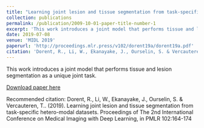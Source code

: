 ```yaml
---
title: "Learning joint lesion and tissue segmentation from task-specific hetero-modal datasets"
collection: publications
permalink: /publication/2009-10-01-paper-title-number-1
excerpt: 'This work introduces a joint model that performs tissue and lesion segmentation as a unique joint task.'
date: 2019-07-08
venue: 'MIDL 2019'
paperurl: 'http://proceedings.mlr.press/v102/dorent19a/dorent19a.pdf'
citation: 'Dorent, R., Li, W., Ekanayake, J., Ourselin, S. & Vercauteren, T.. (2019). Learning joint lesion and tissue segmentation from task-specific hetero-modal datasets. Proceedings of The 2nd International Conference on Medical Imaging with Deep Learning, in PMLR 102:164-174'
---
```

This work introduces a joint model that performs tissue and lesion segmentation as a unique joint task.

[Download paper here](http://proceedings.mlr.press/v102/dorent19a/dorent19a.pdf)

Recommended citation: Dorent, R., Li, W., Ekanayake, J., Ourselin, S. & Vercauteren, T.. (2019). Learning joint lesion and tissue segmentation from task-specific hetero-modal datasets. Proceedings of The 2nd International Conference on Medical Imaging with Deep Learning, in PMLR 102:164-174




